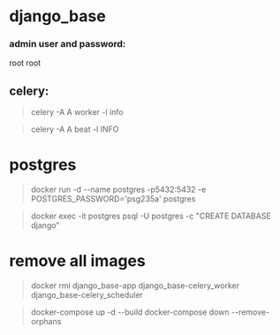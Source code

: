# django_base

### admin user and password:
root
root

## celery:
> celery -A A worker -l info

> celery -A A beat -l INFO


# postgres
> docker run -d --name postgres -p5432:5432 -e POSTGRES_PASSWORD='psg235a' postgres

> docker exec -it postgres psql -U postgres -c "CREATE DATABASE django"

# remove all images
> docker rmi django_base-app django_base-celery_worker django_base-celery_scheduler

> docker-compose up -d --build
> docker-compose down --remove-orphans 
